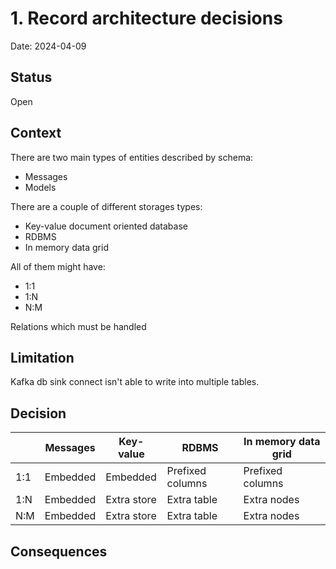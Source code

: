 # 1. Record architecture decisions

Date: 2024-04-09

## Status

Open

## Context

There are two main types of entities described by schema:

* Messages
* Models

There are a couple of different storages types:

* Key-value document oriented database
* RDBMS
* In memory data grid

All of them might have:

* 1:1
* 1:N
* N:M

Relations which must be handled

## Limitation

Kafka db sink connect isn't able to write into multiple tables.

## Decision

|     | Messages | Key-value   | RDBMS            | In memory data grid |
|-----|----------|-------------|------------------|---------------------|
| 1:1 | Embedded | Embedded    | Prefixed columns | Prefixed columns    |
| 1:N | Embedded | Extra store | Extra table      | Extra nodes         |        
| N:M | Embedded | Extra store | Extra table      | Extra nodes         |   

## Consequences

